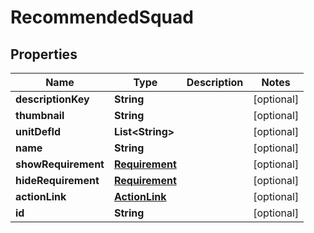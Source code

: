 

# RecommendedSquad


## Properties

| Name | Type | Description | Notes |
|------------ | ------------- | ------------- | -------------|
|**descriptionKey** | **String** |  |  [optional] |
|**thumbnail** | **String** |  |  [optional] |
|**unitDefId** | **List&lt;String&gt;** |  |  [optional] |
|**name** | **String** |  |  [optional] |
|**showRequirement** | [**Requirement**](Requirement.md) |  |  [optional] |
|**hideRequirement** | [**Requirement**](Requirement.md) |  |  [optional] |
|**actionLink** | [**ActionLink**](ActionLink.md) |  |  [optional] |
|**id** | **String** |  |  [optional] |



